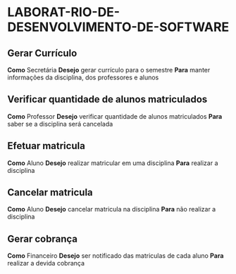 # LABORAT-RIO-DE-DESENVOLVIMENTO-DE-SOFTWARE
## Gerar Currículo
**Como** Secretária
**Desejo** gerar currículo para o semestre
**Para** manter informações da disciplina, dos professores e alunos
## Verificar quantidade de alunos matriculados
**Como** Professor
**Desejo** verificar quantidade de alunos matriculados
**Para** saber se a disciplina será cancelada
## Efetuar matricula
**Como** Aluno 
**Desejo** realizar matricular em uma disciplina
**Para** realizar a disciplina
## Cancelar matricula
**Como** Aluno
**Desejo** cancelar matricula na disciplina
**Para** não realizar a disciplina
## Gerar cobrança
**Como** Financeiro
**Desejo** ser notificado das matriculas de cada aluno
**Para** realizar a devida cobrança

